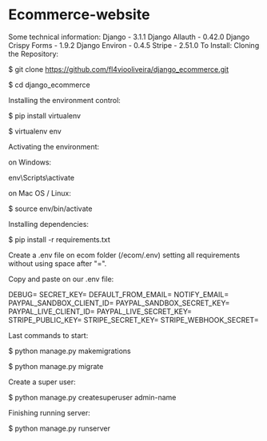 # Ecommerce-website

Some technical information:
Django - 3.1.1
Django Allauth - 0.42.0
Django Crispy Forms - 1.9.2
Django Environ - 0.4.5
Stripe - 2.51.0
To Install:
Cloning the Repository:

$ git clone https://github.com/fl4viooliveira/django_ecommerce.git

$ cd django_ecommerce 

Installing the environment control:

$ pip install virtualenv

$ virtualenv env

Activating the environment:

on Windows:

env\Scripts\activate

on Mac OS / Linux:

$ source env/bin/activate

Installing dependencies:

$ pip install -r requirements.txt

Create a .env file on ecom folder (/ecom/.env) setting all requirements without using space after "=".

Copy and paste on our .env file:

DEBUG=
SECRET_KEY=
DEFAULT_FROM_EMAIL=
NOTIFY_EMAIL=
PAYPAL_SANDBOX_CLIENT_ID=
PAYPAL_SANDBOX_SECRET_KEY=
PAYPAL_LIVE_CLIENT_ID=
PAYPAL_LIVE_SECRET_KEY=
STRIPE_PUBLIC_KEY=
STRIPE_SECRET_KEY=
STRIPE_WEBHOOK_SECRET=

Last commands to start:

$ python manage.py makemigrations

$ python manage.py migrate

Create a super user:

$ python manage.py createsuperuser admin-name

Finishing running server:

$ python manage.py runserver
